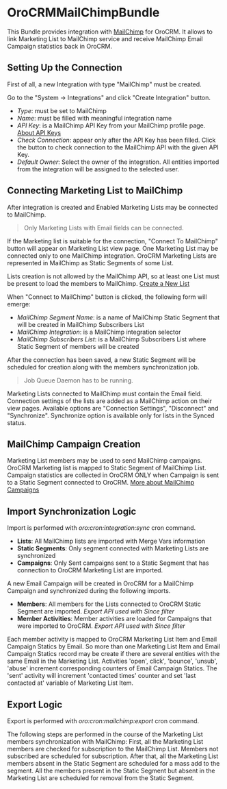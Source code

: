 # OroCRMMailChimpBundle

This Bundle provides integration with [MailChimp](http://mailchimp.com) for OroCRM.
It allows to link Marketing List to MailChimp service and receive MailChimp Email Campaign statistics
back in OroCRM.


## Setting Up the Connection

First of all, a new Integration with type "MailChimp" must be created.

Go to the "System -> Integrations" and click "Create Integration" button.
 
 - *Type*: must be set to MailChimp 
 - *Name*: must be filled with meaningful integration name
 - *API Key*: is a MailChimp API Key from your MailChimp profile page. [About API Keys](http://kb.mailchimp.com/accounts/management/about-api-keys)
 - *Check Connection*: appear only after the API Key has been filled. Click the button to check connection to the MailChimp API with the given API Key.
 - *Default Owner*: Select the owner of the integration. All entities imported from the integration will be assigned to the selected user.
 
 
## Connecting Marketing List to MailChimp

After integration is created and Enabled Marketing Lists may be connected to MailChimp. 

> Only Marketing Lists with Email fields can be connected.

If the Marketing list is suitable for the connection, "Connect To MailChimp" button will appear on Marketing List view page.
One Marketing List may be connected only to one MailChimp integration. OroCRM Marketing Lists are represented in MailChimp as Static Segments of some List.

Lists creation is not allowed by the MailChimp API, so at least one List must be present to load the members to MailChimp. [Create a New List](http://kb.mailchimp.com/lists/growth/create-a-new-list)

When "Connect to MailChimp" button is clicked, the following form will emerge:

 - *MailChimp Segment Name*: is a name of MailChimp Static Segment that will be created in MailChimp Subscribers List
 - *MailChimp Integration*: is a MailChimp integration selector
 - *MailChimp Subscribers List*: is a MailChimp Subscribers List where Static Segment of members will be created
 
After the connection has been saved, a new Static Segment will be scheduled for creation along with the members synchronization job.

>Job Queue Daemon has to be running.

Marketing Lists connected to MailChimp must contain the Email field. Connection settings of the lists are added as a MailChimp action on their view pages.
Available options are "Connection Settings", "Disconnect" and "Synchronize". Synchronize option is available only for lists in the Synced status.


## MailChimp Campaign Creation

Marketing List members may be used to send MailChimp campaigns. OroCRM Marketing list is mapped to Static Segment of MailChimp List.
Campaign statistics are collected in OroCRM ONLY when Campaign is sent to a Static Segment connected to OroCRM. 
[More about MailChimp Campaigns](http://kb.mailchimp.com/campaigns)


## Import Synchronization Logic

Import is performed with *oro:cron:integration:sync* cron command.

 - **Lists**: All MailChimp lists are imported with Merge Vars information
 - **Static Segments**: Only segment connected with Marketing Lists are synchronized
 - **Campaigns**: Only Sent campaigns sent to a Static Segment that has connection to OroCRM Marketing List are imported.

A new Email Campaign will be created in OroCRM for a MailChimp Campaign and synchronized during the following imports.
 
 - **Members**: All members for the Lists connected to OroCRM Static Segment are imported. *Export API used with Since filter*
 - **Member Activities**: Member activities are loaded for Campaigns that were imported to OroCRM. *Export API used with Since filter*

Each member activity is mapped to OroCRM Marketing List Item and Email Campaign Statics by Email. So more than one Marketing List Item and Email Campaign Statics
record may be create if there are several entities with the same Email in the Marketing List.
Activities 'open', click', 'bounce', 'unsub', 'abuse' increment corresponding counters of Email Campaign Statics. 
The 'sent' activity will increment 'contacted times' counter and set 'last contacted at' variable of Marketing List Item.


## Export Logic

Export is performed with *oro:cron:mailchimp:export* cron command.

The following steps are performed in the course of the Marketing List members synchronization with MailChimp:
First, all the Marketing List members are checked for subscription to the MailChimp List. Members not subscribed are scheduled for subscription. 
After that, all the Marketing List members absent in the Static Segment are scheduled for a mass add to the segment.
All the members present in the Static Segment but absent in the Marketing List are scheduled for removal from the Static Segment.
